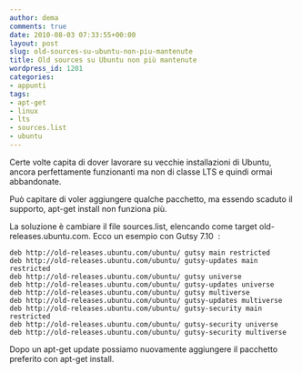 ```yaml
---
author: dema
comments: true
date: 2010-08-03 07:33:55+00:00
layout: post
slug: old-sources-su-ubuntu-non-piu-mantenute
title: Old sources su Ubuntu non più mantenute
wordpress_id: 1201
categories:
- appunti
tags:
- apt-get
- linux
- lts
- sources.list
- ubuntu
---
```


Certe volte capita di dover lavorare su vecchie installazioni di Ubuntu, ancora perfettamente funzionanti ma non di classe LTS e quindi ormai abbandonate.

Può capitare di voler aggiungere qualche pacchetto, ma essendo scaduto il supporto, apt-get install non funziona più.

La soluzione è cambiare il file sources.list, elencando come target old-releases.ubuntu.com. Ecco un esempio con Gutsy 7.10  :

    deb http://old-releases.ubuntu.com/ubuntu/ gutsy main restricted
    deb http://old-releases.ubuntu.com/ubuntu/ gutsy-updates main restricted
    deb http://old-releases.ubuntu.com/ubuntu/ gutsy universe
    deb http://old-releases.ubuntu.com/ubuntu/ gutsy-updates universe
    deb http://old-releases.ubuntu.com/ubuntu/ gutsy multiverse
    deb http://old-releases.ubuntu.com/ubuntu/ gutsy-updates multiverse
    deb http://old-releases.ubuntu.com/ubuntu/ gutsy-security main restricted
    deb http://old-releases.ubuntu.com/ubuntu/ gutsy-security universe
    deb http://old-releases.ubuntu.com/ubuntu/ gutsy-security multiverse

Dopo un apt-get update possiamo nuovamente aggiungere il pacchetto preferito con apt-get install.
